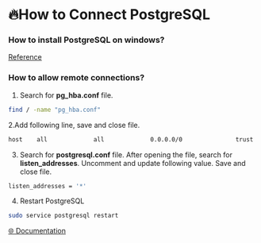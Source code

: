 # 🔥How to Connect PostgreSQL

### How to install PostgreSQL on windows?

[Reference](https://www.postgresqltutorial.com/install-postgresql/)

### How to allow remote connections?

1. Search for **pg_hba.conf** file.

```bash
find / -name "pg_hba.conf"
```

2.Add following line, save and close file.

```bash
host    all             all             0.0.0.0/0               trust
```

3. Search for **postgresql.conf** file. After opening the file, search for **listen_addresses**. Uncomment and update following value. Save and close file.

```bash
listen_addresses = '*'
```

4. Restart PostgreSQL

```bash
sudo service postgresql restart
```

[🌐 Documentation](https://docs.boundlessgeo.com/suite/1.1.1/dataadmin/pgGettingStarted/firstconnect.html#allowing-remote-connections)
